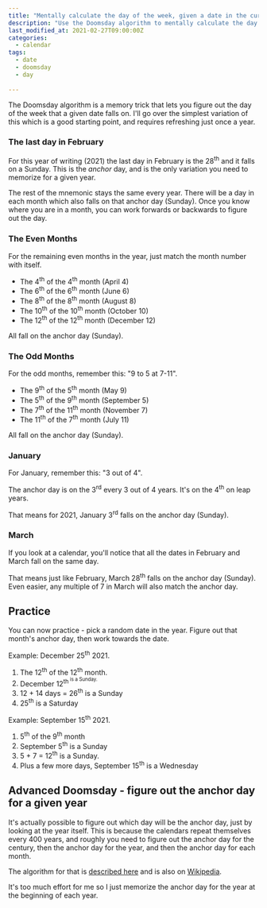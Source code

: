 ```yaml
---
title: "Mentally calculate the day of the week, given a date in the current year"
description: "Use the Doomsday algorithm to mentally calculate the day of the week that a given date of the year falls on"
last_modified_at: 2021-02-27T09:00:00Z
categories: 
  - calendar
tags: 
  - date
  - doomsday
  - day
  
---
```


The Doomsday algorithm is a memory trick that lets you figure out the day of the week that a given date falls on. I'll go over the simplest variation of this which is a good starting point, and requires refreshing just once a year.  

### The last day in February

For this year of writing (2021) the last day in February is the 28<sup>th</sup> and it falls on a Sunday.  This is the *anchor* day, and is the only variation you need to memorize for a given year.  

The rest of the mnemonic stays the same every year.  There will be a day in each month which also falls on that anchor day (Sunday).  Once you know where you are in a month, you can work forwards or backwards to figure out the day.

### The Even Months

For the remaining even months in the year, just match the month number with itself.  

* The 4<sup>th</sup> of the 4<sup>th</sup> month (April 4)
* The 6<sup>th</sup> of the 6<sup>th</sup> month (June 6)
* The 8<sup>th</sup> of the 8<sup>th</sup> month (August 8)
* The 10<sup>th</sup> of the 10<sup>th</sup> month (October 10)
* The 12<sup>th</sup> of the 12<sup>th</sup> month (December 12)

All fall on the anchor day (Sunday).  


### The Odd Months

For the odd months, remember this:  "9 to 5 at 7-11". 

* The 9<sup>th</sup> of the 5<sup>th</sup> month (May 9)
* The 5<sup>th</sup> of the 9<sup>th</sup> month (September 5)
* The 7<sup>th</sup> of the 11<sup>th</sup> month (November 7)
* The 11<sup>th</sup> of the 7<sup>th</sup> month (July 11)

All fall on the anchor day (Sunday). 


### January

For January, remember this: "3 out of 4".  

The anchor day is on the 3<sup>rd</sup> every 3 out of 4 years.  It's on the 4<sup>th</sup> on leap years.  

That means for 2021, January 3<sup>rd</sup> falls on the anchor day (Sunday).


### March

If you look at a calendar, you'll notice that all the dates in February and March fall on the same day.

That means just like February, March 28<sup>th</sup> falls on the anchor day (Sunday).  Even easier, any multiple of 7 in March will also match the anchor day.


## Practice

You can now practice - pick a random date in the year.  Figure out that month's anchor day, then work towards the date.  

Example: December 25<sup>th</sup> 2021.  

1. The 12<sup>th</sup> of the 12<sup>th</sup> month.  
1. December 12<sup>th<sup> is a Sunday.  
1. 12 + 14 days = 26<sup>th</sup> is a Sunday
1. 25<sup>th</sup> is a Saturday

Example: September 15<sup>th</sup> 2021. 

1.  5<sup>th</sup> of the 9<sup>th</sup> month
1.  September 5<sup>th</sup> is a Sunday
1.  5 + 7 = 12<sup>th</sup> is a Sunday. 
1.  Plus a few more days, September 15<sup>th</sup> is a Wednesday



## Advanced Doomsday - figure out the anchor day for a given year

It's actually possible to figure out which day will be the anchor day, just by looking at the year itself.   This is because the calendars repeat themselves every 400 years, and roughly you need to figure out the anchor day for the century, then the anchor day for the year, and then the anchor day for each month.   

The algorithm for that is [described here](https://www.timeanddate.com/date/doomsday-weekday.html) and is also on [Wikipedia](https://en.wikipedia.org/wiki/Doomsday_rule).

It's too much effort for me so I just memorize the anchor day for the year at the beginning of each year.  